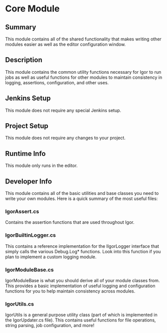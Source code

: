 Core Module
=============

## Summary

This module contains all of the shared functionality that makes writing other modules easier as well as the editor configuration window.

## Description

This module contains the common utility functions necessary for Igor to run jobs as well as useful functions for other modules to maintain consistency in logging, assertions, configuration, and other uses.

## Jenkins Setup

This module does not require any special Jenkins setup.

## Project Setup

This module does not require any changes to your project.

## Runtime Info

This module only runs in the editor.

## Developer Info

This module contains all of the basic utilities and base classes you need to write your own modules.  Here is a quick summary of the most useful files:

### IgorAssert.cs

Contains the assertion functions that are used throughout Igor.

### IgorBuiltinLogger.cs

This contains a reference implementation for the IIgorLogger interface that simply calls the various Debug.Log* functions.  Look into this function if you plan to implement a custom logging module.

### IgorModuleBase.cs

IgorModuleBase is what you should derive all of your module classes from.  This provides a basic implementation of useful logging and configuration functions for you to help maintain consistency across modules.

### IgorUtils.cs

IgorUtils is a general purpose utility class (part of which is implemented in the IgorUpdater.cs file).  This contains useful functions for file operations, string parsing, job configuration, and more!